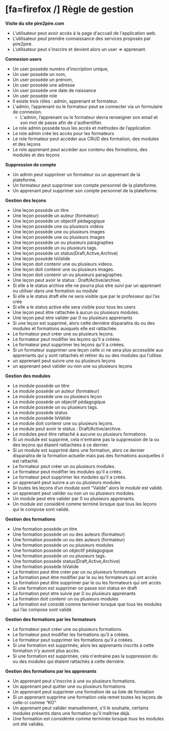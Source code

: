 # [fa=firefox /]  **Règle de gestion**

**Visite du site pire2pire.com**

- L’utilisateur peut avoir accès à la page d'accueil de l'application web.
- L’utilisateur peut prendre connaissance des services proposés par pire2pire.
- L’utilisateur  peut s'inscrire et devient alors un user ⇒ apprenant.

**Connexion users**

- Un user possède numéro d’inscription unique, 
- Un user possède un nom,
- Un user possède un prénom, 
- Un user possède une adresse 
- Un user possède une date de naissance
- Un user possède role
- Il existe trois rôles : admin, apprenant et formateur.
- L'admin, l’apprenant ou le formateur peut se connecter via un formulaire de connexion.
    - L'admin, l’apprenant ou le formateur devra renseigner son email et son mot de passe afin de s'authentifier.
- Le role admin possède tous les accès et méthodes de l’application
- Le role admin crée les accès pour les formateurs
- Le role formateur peut accéder aux CRUD des formation, des modules et des leçons
- Le role apprenant peut accéder aux contenu des formations, des modules et des leçons

**Suppression de compte**

- Un admin peut supprimer un formateur ou un apprenant de la plateforme.
- Un formateur peut supprimer son compte personnel de la plateforme.
- Un apprenant peut supprimer son compte personnel de la plateforme.

**Gestion des leçons**

- Une leçon possède un titre
- Une leçon possède un auteur (formateur)
- Une leçon possède un objectif pédagogique
- Une leçon possède une ou plusieurs vidéos
- Une leçon possède une ou plusieurs images
- Une leçon possède une ou plusieurs images
- Une leçon possède un ou plusieurs paragraphes
- Une leçon possède un ou plusieurs tags.
- Une leçon possède un status(Draft,Active,Archive)
- Une leçon possède IsValide
- Une leçon doit contenir une ou plusieurs videos.
- Une leçon doit contenir une ou plusieurs images.
- Une leçon doit contenir un ou plusieurs paragraphes.
- Une leçon peut avoir le status : Draft/Active/archive.
- Si elle a le status archive elle ne pourra plus etre suivi par un apprenant ou utiliser dans une formation ou module
- Si elle a le status draft elle ne sera visible que par le professeur qui l’as crée
- Si elle a le status active elle sera visible pour tous les users
- Une leçon peut être rattachée à aucun ou plusieurs modules.
- Une leçon peut etre valider par 0 ou plusieurs apprenants
- Si une leçon est supprimé, alors cette dernière disparaitra du ou des modules et formations auxquels elle est rattachée.
- Le formateur peut créer une ou plusieurs leçons.
- Le formateur peut modifier les leçons qu'il a créées.
- Le formateur peut supprimer les leçons qu'il a créées.
- Si un formateur supprimer une leçon celle ci ne sera plus accessible aux apprenants qui y sont rattachés et retirer du ou des modules qui l’utilise.
- un apprenant peut suivre une ou plusieurs leçons
- un apprenant peut valider ou non une ou plusieurs leçons

**Gestion des modules**

- Le module possède un titre
- Le module possède un auteur (formateur)
- Le module possède une ou plusieurs leçon
- Le module possède un objectif pédagogique
- Le module possède un ou plusieurs tags.
- Le module possède status
- Le module possède IsValide
- Le module doit contenir une ou plusieurs leçons.
- Le module peut avoir le status : Draft/Active/archive.
- Le modules peut être rattaché à aucune ou plusieurs formations.
- Si un module est supprimé, cela n'entraine pas la suppression de la ou des leçons qui étaient rattachées à ce dernier.
- Si un module est supprimé dans une formation, alors ce dernier disparaitra de la formation actuelle mais pas des formations auxquelles il est rattaché.
- Le formateur peut créer un ou plusieurs modules.
- Le formateur peut modifier les modules qu'il a créés.
- Le formateur peut supprimer les modules qu'il a créés.
- un apprenant peut suivre a un ou plusieurs modules
- Si toutes les leçons d’un module sont “Valide” alors le module est validé.
- un apprenant peut valider ou non un ou plusieurs modules.
- Un module peut etre valider par 0 ou plusieurs apprenants.
- Un module est considéré comme terminé lorsque que tous les leçons qui le compose sont validé.

**Gestion des formations**

- Une formation possède un titre
- Une formation possède un ou des auteurs (formateur)
- Une formation possède un ou des auteurs (formateur)
- Une formation possède un ou plusieurs modules
- Une formation possède un objectif pédagogique
- Une formation possède un ou plusieurs tags.
- Une formation possède status(Draft,Active,Archive)
- Une formation possède IsValide
- La formation peut être créer par un ou plusieurs formateurs
- La formation peut être modifier par le ou les formateurs qui ont accès
- La formation peut être supprimer par le ou les formateurs qui ont accès
- Si une formation est supprimer on passe son status en draft
- La formation peut etre suivie par 0 ou plusieurs apprenants
- La formation doit contenir un ou plusieurs modules
- La formation est considé comme terminer lorsque que tous les modules qui l’as compose sont validé.

**Gestion des formations par les formateurs**

- Le formateur peut créer une ou plusieurs formations.
- Le formateur peut modifier les formations qu'il a créées.
- Le formateur peut supprimer les formations qu'il a créées.
- Si une formation est supprimée, alors les apprenants inscrits à cette formation n'y auront plus accès.
- Si une formation est supprimée, cela n'entraine pas la suppression du ou des modules qui étaient rattachés à cette dernière.

**Gestion des formations par les apprenants**

- Un apprenant peut s'inscrire à une ou plusieurs formations.
- Un apprenant peut quitter une ou plusieurs formations
- Un apprenant peut supprimer une formation de sa liste de formation
- Si un apprenant supprime une formation cela remet toutes les leçons de celle-ci comme “KO”
- Un apprenant peut valider manuellement, s'il le souhaite, certains modules présents dans une formation qu'il maîtrise déjà.
- Une formation est considérée comme terminée lorsque tous les modules ont été validés.